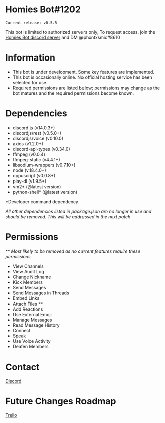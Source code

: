 # Homies Bot#1202

```
Current release: v0.5.5
```

This bot is limited to authorized servers only, To request access, join the [Homies Bot discord server](https://discord.gg/7YbWnNpsU5) and DM @phxntxsmic#8610

# Information

- This bot is under development. Some key features are implemented.
- This bot is occasionally online. No official hosting service has been selected for use.
- Required permissions are listed below; permissions may change as the bot matures and the required permissions become known.


# Dependencies

- discord.js (v14.0.3+)
- discordjs/rest (v0.5.0+)
- discordjs/voice (v0.10.0)
- axios (v1.2.0+)
- discord-api-types (v0.34.0)
- ffmpeg (v0.0.4)
- ffmpeg-static (v4.4.1+)
- libsodium-wrappers (v0.7.10+)
- node (v.18.4.0+)
- oppuscript (v0.0.8+)
- play-dl (v1.9.5+)
- vm2* (@latest version)
- python-shell* (@latest version)

*Developer command dependency

*All other dependencies listed in package.json are no longer in use and should be removed.*
*This will be addressed in the next patch*

# Permissions

_** Most likely to be removed as no current features require these permissions._

- View Channels
- View Audit Log
- Change Nickname
- Kick Members
- Send Messages
- Send Messages in Threads
- Embed Links 
- Attach Files _**_
- Add Reactions
- Use External Emoji
- Manage Messages
- Read Message History
- Connect
- Speak
- Use Voice Activity
- Deafen Members

# Contact
[Discord](https://discord.gg/7YbWnNpsU5)

# Future Changes Roadmap
[Trello](https://trello.com/invite/b/hTCYYteO/ATTIb8cb2a2fb5324b434d2eac137d3c35c3BA4D58D1/homies-bot)
